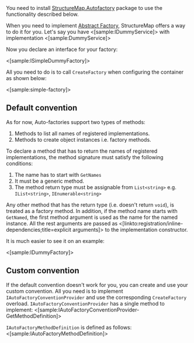 <!--title:Auto-factories-->
<div class="alert alert-info" role="alert">You need to install <a href="https://www.nuget.org/packages/StructureMap.Autofactory">StructureMap.Autofactory</a> package to use the functionality described below.</div>

When you need to implement [Abstract Factory](http://en.wikipedia.org/wiki/Abstract_factory_pattern), StructureMap offers a way to do it for you. Let's say you have
<[sample:IDummyService]>
with implementation
<[sample:DummyService]>

Now you declare an interface for your factory:

<[sample:ISimpleDummyFactory]>

All you need to do is to call `CreateFactory` when configuring the container as shown below:

<[sample:simple-factory]>



## Default convention

As for now, Auto-factories support two types of methods: 
1. Methods to list all names of registered implementations.
1. Methods to create object instances i.e. factory methods.

To declare a method that has to return the names of registered implementations, the method signature must satisfy the following conditions:
1. The name has to start with `GetNames`
2. It must be a generic method.
3. The method return type must be assignable from `List<string>` e.g. `IList<string>`, `IEnumerable<string>`

Any other method that has the return type (i.e. doesn't return `void`), is treated as a factory method. In addition, if the method name starts with `GetNamed`, the first method argument is used as the name for the named instance. All the rest arguments are passed as <[linkto:registration/inline-dependencies;title=explicit arguments]> to the implementation constructor.

It is much easier to see it on an example:

<[sample:IDummyFactory]>

## Custom convention

If the default convention doesn't work for you, you can create and use your custom convention. All you need is to implement `IAutoFactoryConventionProvider` and use the corresponding `CreateFactory` overload. `IAutoFactoryConventionProvider` has a single method to implement:
<[sample:IAutoFactoryConventionProvider-GetMethodDefinition]>

`IAutoFactoryMethodDefinition` is defined as follows:
<[sample:IAutoFactoryMethodDefinition]>